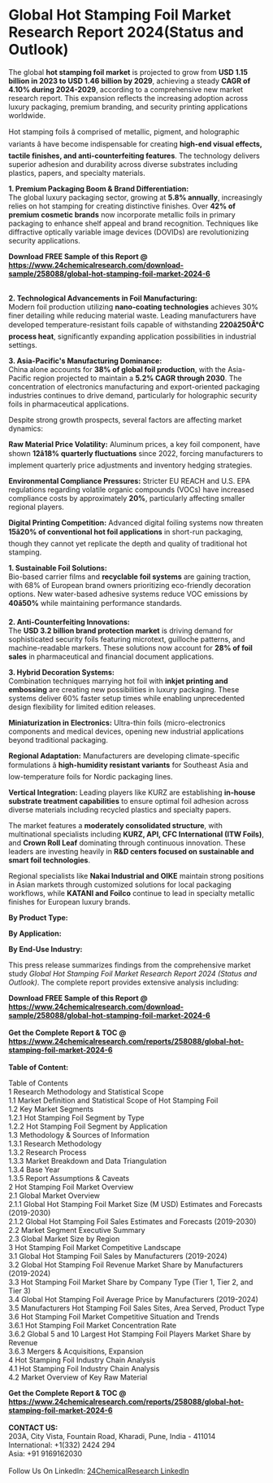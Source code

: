 <h1>Global Hot Stamping Foil Market Research Report 2024(Status and Outlook)</h1><p>The global <strong>hot stamping foil market</strong> is projected to grow from <strong>USD 1.15 billion in 2023 to USD 1.46 billion by 2029</strong>, achieving a steady <strong>CAGR of 4.10% during 2024-2029</strong>, according to a comprehensive new market research report. This expansion reflects the increasing adoption across luxury packaging, premium branding, and security printing applications worldwide.</p><p>Hot stamping foils â comprised of metallic, pigment, and holographic variants â have become indispensable for creating <strong>high-end visual effects, tactile finishes, and anti-counterfeiting features</strong>. The technology delivers superior adhesion and durability across diverse substrates including plastics, papers, and specialty materials.</p><p><strong>1. Premium Packaging Boom &amp; Brand Differentiation:</strong><br>
The global luxury packaging sector, growing at <strong>5.8% annually</strong>, increasingly relies on hot stamping for creating distinctive finishes. Over <strong>42% of premium cosmetic brands</strong> now incorporate metallic foils in primary packaging to enhance shelf appeal and brand recognition. Techniques like diffractive optically variable image devices (DOVIDs) are revolutionizing security applications.</p><div><b>Download FREE Sample of this Report @ 
            <a href="https://www.24chemicalresearch.com/download-sample/258088/global-hot-stamping-foil-market-2024-6">
            https://www.24chemicalresearch.com/download-sample/258088/global-hot-stamping-foil-market-2024-6</a></b></div><br><p><strong>2. Technological Advancements in Foil Manufacturing:</strong><br>
Modern foil production utilizing <strong>nano-coating technologies</strong> achieves 30% finer detailing while reducing material waste. Leading manufacturers have developed temperature-resistant foils capable of withstanding <strong>220â250Â°C process heat</strong>, significantly expanding application possibilities in industrial settings.</p><p><strong>3. Asia-Pacific's Manufacturing Dominance:</strong><br>
China alone accounts for <strong>38% of global foil production</strong>, with the Asia-Pacific region projected to maintain a <strong>5.2% CAGR through 2030</strong>. The concentration of electronics manufacturing and export-oriented packaging industries continues to drive demand, particularly for holographic security foils in pharmaceutical applications.</p><p>Despite strong growth prospects, several factors are affecting market dynamics:</p><p><strong>Raw Material Price Volatility:</strong> Aluminum prices, a key foil component, have shown <strong>12â18% quarterly fluctuations</strong> since 2022, forcing manufacturers to implement quarterly price adjustments and inventory hedging strategies.</p><p><strong>Environmental Compliance Pressures:</strong> Stricter EU REACH and U.S. EPA regulations regarding volatile organic compounds (VOCs) have increased compliance costs by approximately <strong>20%</strong>, particularly affecting smaller regional players.</p><p><strong>Digital Printing Competition:</strong> Advanced digital foiling systems now threaten <strong>15â20% of conventional hot foil applications</strong> in short-run packaging, though they cannot yet replicate the depth and quality of traditional hot stamping.</p><p><strong>1. Sustainable Foil Solutions:</strong><br>
Bio-based carrier films and <strong>recyclable foil systems</strong> are gaining traction, with 68% of European brand owners prioritizing eco-friendly decoration options. New water-based adhesive systems reduce VOC emissions by <strong>40â50%</strong> while maintaining performance standards.</p><p><strong>2. Anti-Counterfeiting Innovations:</strong><br>
The <strong>USD 3.2 billion brand protection market</strong> is driving demand for sophisticated security foils featuring microtext, guilloche patterns, and machine-readable markers. These solutions now account for <strong>28% of foil sales</strong> in pharmaceutical and financial document applications.</p><p><strong>3. Hybrid Decoration Systems:</strong><br>
Combination techniques marrying hot foil with <strong>inkjet printing and embossing</strong> are creating new possibilities in luxury packaging. These systems deliver 60% faster setup times while enabling unprecedented design flexibility for limited edition releases.</p><p><strong>Miniaturization in Electronics:</strong> Ultra-thin foils (micro-electronics components and medical devices, opening new industrial applications beyond traditional packaging.</p><p><strong>Regional Adaptation:</strong> Manufacturers are developing climate-specific formulations â <strong>high-humidity resistant variants</strong> for Southeast Asia and low-temperature foils for Nordic packaging lines.</p><p><strong>Vertical Integration:</strong> Leading players like KURZ are establishing <strong>in-house substrate treatment capabilities</strong> to ensure optimal foil adhesion across diverse materials including recycled plastics and specialty papers.</p><p>The market features a <strong>moderately consolidated structure</strong>, with multinational specialists including <strong>KURZ, API, CFC International (ITW Foils)</strong>, and <strong>Crown Roll Leaf</strong> dominating through continuous innovation. These leaders are investing heavily in <strong>R&amp;D centers focused on sustainable and smart foil technologies</strong>.</p><p>Regional specialists like <strong>Nakai Industrial and OIKE</strong> maintain strong positions in Asian markets through customized solutions for local packaging workflows, while <strong>KATANI and Foilco</strong> continue to lead in specialty metallic finishes for European luxury brands.</p><p><strong>By Product Type:</strong></p><p><strong>By Application:</strong></p><p><strong>By End-Use Industry:</strong></p><p>This press release summarizes findings from the comprehensive market study <em>Global Hot Stamping Foil Market Research Report 2024 (Status and Outlook)</em>. The complete report provides extensive analysis including:</p><div><b>Download FREE Sample of this Report @ 
            <a href="https://www.24chemicalresearch.com/download-sample/258088/global-hot-stamping-foil-market-2024-6">
            https://www.24chemicalresearch.com/download-sample/258088/global-hot-stamping-foil-market-2024-6</a></b></div><br><div><b>Get the Complete Report & TOC @ 
            <a href="https://www.24chemicalresearch.com/reports/258088/global-hot-stamping-foil-market-2024-6">
            https://www.24chemicalresearch.com/reports/258088/global-hot-stamping-foil-market-2024-6</a></b></div><br>
            <b>Table of Content:</b><p>Table of Contents<br />
1 Research Methodology and Statistical Scope<br />
1.1 Market Definition and Statistical Scope of Hot Stamping Foil<br />
1.2 Key Market Segments<br />
1.2.1 Hot Stamping Foil Segment by Type<br />
1.2.2 Hot Stamping Foil Segment by Application<br />
1.3 Methodology & Sources of Information<br />
1.3.1 Research Methodology<br />
1.3.2 Research Process<br />
1.3.3 Market Breakdown and Data Triangulation<br />
1.3.4 Base Year<br />
1.3.5 Report Assumptions & Caveats<br />
2 Hot Stamping Foil Market Overview<br />
2.1 Global Market Overview<br />
2.1.1 Global Hot Stamping Foil Market Size (M USD) Estimates and Forecasts (2019-2030)<br />
2.1.2 Global Hot Stamping Foil Sales Estimates and Forecasts (2019-2030)<br />
2.2 Market Segment Executive Summary<br />
2.3 Global Market Size by Region<br />
3 Hot Stamping Foil Market Competitive Landscape<br />
3.1 Global Hot Stamping Foil Sales by Manufacturers (2019-2024)<br />
3.2 Global Hot Stamping Foil Revenue Market Share by Manufacturers (2019-2024)<br />
3.3 Hot Stamping Foil Market Share by Company Type (Tier 1, Tier 2, and Tier 3)<br />
3.4 Global Hot Stamping Foil Average Price by Manufacturers (2019-2024)<br />
3.5 Manufacturers Hot Stamping Foil Sales Sites, Area Served, Product Type<br />
3.6 Hot Stamping Foil Market Competitive Situation and Trends<br />
3.6.1 Hot Stamping Foil Market Concentration Rate<br />
3.6.2 Global 5 and 10 Largest Hot Stamping Foil Players Market Share by Revenue<br />
3.6.3 Mergers & Acquisitions, Expansion<br />
4 Hot Stamping Foil Industry Chain Analysis<br />
4.1 Hot Stamping Foil Industry Chain Analysis<br />
4.2 Market Overview of Key Raw Material</p><div><b>Get the Complete Report & TOC @ 
            <a href="https://www.24chemicalresearch.com/reports/258088/global-hot-stamping-foil-market-2024-6">
            https://www.24chemicalresearch.com/reports/258088/global-hot-stamping-foil-market-2024-6</a></b></div><br><b>CONTACT US:</b><br>
            203A, City Vista, Fountain Road, Kharadi, Pune, India - 411014<br>
            International: +1(332) 2424 294<br>
            Asia: +91 9169162030 <br><br>
            Follow Us On LinkedIn: <a href="https://www.linkedin.com/company/24chemicalresearch/">24ChemicalResearch LinkedIn</a>